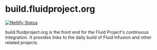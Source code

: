 # build.fluidproject.org

[![Netlify Status](https://api.netlify.com/api/v1/badges/0bcec950-16d3-4b1b-9f75-25b31d576ca9/deploy-status)](https://app.netlify.com/sites/build-main/deploys)

build.fluidproject.org is the front end for the Fluid Project's continuous integration. It provides links to the daily build of Fluid Infusion and other related projects.
